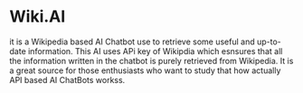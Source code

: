 # Wiki.AI
it is a Wikipedia based AI Chatbot use to retrieve some useful and up-to-date information. This AI uses APi key of Wikipdia which esnsures that all the information written in the chatbot is purely retrieved from Wikipedia. It is a great source for those enthusiasts who want to study that how actually API based AI ChatBots workss.
